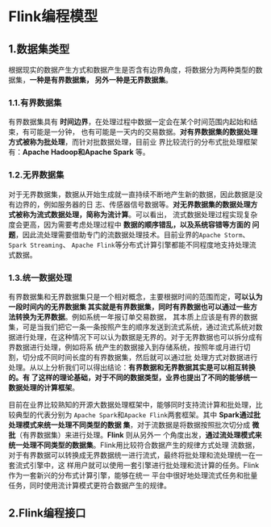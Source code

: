 Flink编程模型
================================================================================
## 1.数据集类型
根据现实的数据产生方式和数据产生是否含有边界角度，将数据分为两种类型的数据集，**一种是有界数据集，
另外一种是无界数据集**。

### 1.1.有界数据集
有界数据集具有 **时间边界**，在处理过程中数据一定会在某个时间范围内起始和结束，有可能是一分钟，
也有可能是一天内的交易数据。**对有界数据集的数据处理方式被称为批处理**，而针对批数据处理，目前业
界比较流行的分布式批处理框架有：**Apache Hadoop和Apache Spark** 等。

### 1.2.无界数据集
对于无界数据集，数据从开始生成就一直持续不断地产生新的数据，因此数据是没有边界的，例如服务器的日
志、传感器信号数据等。**对无界数据集的数据处理方式被称为流式数据处理，简称为流计算**。可以看出，
流式数据处理过程实现复杂度会更高，因为需要考虑处理过程中 **数据的顺序错乱，以及系统容错等方面的
问题**，因此流处理需要借助专门的流数据处理技术。目前业界的`Apache Storm`、`Spark Streaming`、
`Apache Flink`等分布式计算引擎都能不同程度地支持处理流式数据。

### 1.3.统一数据处理
有界数据集和无界数据集只是一个相对概念，主要根据时间的范围而定，**可以认为一段时间内的无界数据集
其实就是有界数据集，同时有界数据也可以通过一些方法转换为无界数据**。例如系统一年报订单交易数据，
其本质上应该是有界的数据集，可是当我们把它一条一条按照产生的顺序发送到流式系统，通过流式系统对数
据进行处理，在这种情况下可以认为数据是无界的。对于无界数据也可以拆分成有界数据进行处理，例如将系
统产生的数据接入到存储系统，按照年或月进行切割，切分成不同时间长度的有界数据集，然后就可以通过批
处理方式对数据进行处理。从以上分析我们可以得出结论：**有界数据和无界数据其实是可以相互转换的。有
了这样的理论基础，对于不同的数据类型，业界也提出了不同的能够统一数据处理的计算框架**。

目前在业界比较熟知的开源大数据处理框架中，能够同时支持流计算和批处理，比较典型的代表分别为
`Apache Spark`和`Apacke Flink`两套框架。其中 **Spark通过批处理模式来统一处理不同类型的数据
集**，对于流数据是将数据按照批次切分成 **微批**（有界数据集）来进行处理。**Flink** 则从另外一
个角度出发，**通过流处理模式来统一处理不同类型的数据集**。Flink用比较符合数据产生的规律方式处理
流数据，对于有界数据可以转换成无界数据统一进行流式，最终将批处理和流处理统一在一套流式引擎中，这
样用户就可以使用一套引擎进行批处理和流计算的任务。Flink作为一套新兴的分布式计算引擎，能够在统一
平台中很好地处理流式任务和批量任务，同时使用流计算模式更符合数据产生的规律。

## 2.Flink编程接口








